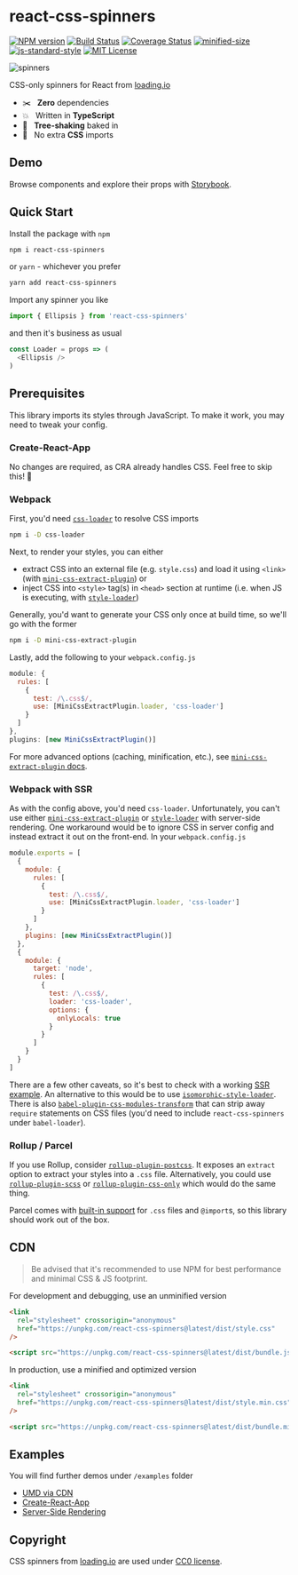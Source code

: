# react-css-spinners

[![NPM version](https://img.shields.io/npm/v/react-css-spinners.svg)](https://www.npmjs.com/package/react-css-spinners)
[![Build Status](https://travis-ci.org/alex996/react-css-spinners.svg?branch=master)](https://travis-ci.org/alex996/react-css-spinners)
[![Coverage Status](https://coveralls.io/repos/github/alex996/react-css-spinners/badge.svg?branch=master)](https://coveralls.io/github/alex996/react-css-spinners?branch=master)
[![minified-size](https://img.shields.io/bundlephobia/min/react-css-spinners@latest.svg)](https://bundlephobia.com/result?p=react-css-spinners@latest)
[![js-standard-style](https://img.shields.io/badge/code%20style-standard-brightgreen.svg)](http://standardjs.com/)
[![MIT License](https://img.shields.io/npm/l/react-css-spinners.svg)](https://github.com/alex996/react-css-spinners/blob/master/LICENSE)

![spinners](https://user-images.githubusercontent.com/15240969/61506027-cc63b180-a9ae-11e9-8569-9ee44ef3567c.gif)

CSS-only spinners for React from [loading.io](https://loading.io/css/)

- :scissors: &nbsp; **Zero** dependencies
- :collision: &nbsp; Written in **TypeScript**
- :rocket: &nbsp; **Tree-shaking** baked in
- :nail_care: &nbsp; No extra **CSS** imports

## Demo

Browse components and explore their props with [Storybook](https://alex996.github.io/react-css-spinners).

## Quick Start

Install the package with `npm`

```sh
npm i react-css-spinners
```

or `yarn` - whichever you prefer

```sh
yarn add react-css-spinners
```

Import any spinner you like

```js
import { Ellipsis } from 'react-css-spinners'
```

and then it's business as usual

```js
const Loader = props => (
  <Ellipsis />
)
```

## Prerequisites

This library imports its styles through JavaScript. To make it work, you may need to tweak your config.

### Create-React-App

No changes are required, as CRA already handles CSS. Feel free to skip this! :tada:

### Webpack

First, you'd need [`css-loader`](https://github.com/webpack-contrib/css-loader) to resolve CSS imports

```sh
npm i -D css-loader
```

Next, to render your styles, you can either

- extract CSS into an external file (e.g. `style.css`) and load it using `<link>` (with [`mini-css-extract-plugin`](https://github.com/webpack-contrib/mini-css-extract-plugin)) or
- inject CSS into `<style>` tag(s) in `<head>` section at runtime (i.e. when JS is executing, with [`style-loader`](https://github.com/webpack-contrib/style-loader))

Generally, you'd want to generate your CSS only once at build time, so we'll go with the former

```sh
npm i -D mini-css-extract-plugin
```

Lastly, add the following to your `webpack.config.js`

```js
module: {
  rules: [
    {
      test: /\.css$/,
      use: [MiniCssExtractPlugin.loader, 'css-loader']
    }
  ]
},
plugins: [new MiniCssExtractPlugin()]
```

For more advanced options (caching, minification, etc.), see [`mini-css-extract-plugin` docs](https://github.com/webpack-contrib/mini-css-extract-plugin).

### Webpack with SSR

As with the config above, you'd need `css-loader`. Unfortunately, you can't use either [`mini-css-extract-plugin`](https://github.com/webpack-contrib/mini-css-extract-plugin/issues/90) or [`style-loader`](https://github.com/webpack-contrib/style-loader/pull/159) with server-side rendering. One workaround would be to ignore CSS in server config and instead extract it out on the front-end. In your `webpack.config.js`

```js
module.exports = [
  {
    module: {
      rules: [
        {
          test: /\.css$/,
          use: [MiniCssExtractPlugin.loader, 'css-loader']
        }
      ]
    },
    plugins: [new MiniCssExtractPlugin()]
  },
  {
    module: {
      target: 'node',
      rules: [
        {
          test: /\.css$/,
          loader: 'css-loader',
          options: {
            onlyLocals: true
          }
        }
      ]
    }
  }
]
```

There are a few other caveats, so it's best to check with a working [SSR example](./examples/ssr). An alternative to this would be to use [`isomorphic-style-loader`](https://github.com/kriasoft/isomorphic-style-loader). There is also [`babel-plugin-css-modules-transform`](https://github.com/michalkvasnicak/babel-plugin-css-modules-transform) that can strip away `require` statements on CSS files (you'd need to include `react-css-spinners` under `babel-loader`).

### Rollup / Parcel

If you use Rollup, consider [`rollup-plugin-postcss`](https://github.com/egoist/,rollup-plugin-postcss). It exposes an `extract` option to extract your styles into a `.css` file. Alternatively, you could use [`rollup-plugin-scss`](https://github.com/thgh/rollup-plugin-scss) or [`rollup-plugin-css-only`](https://github.com/thgh/rollup-plugin-css-only) which would do the same thing.

Parcel comes with [built-in support](https://parceljs.org/css.html) for `.css` files and `@import`s, so this library should work out of the box.

## CDN

> Be advised that it's recommended to use NPM for best performance and minimal CSS & JS footprint.

For development and debugging, use an unminified version

```html
<link
  rel="stylesheet" crossorigin="anonymous"
  href="https://unpkg.com/react-css-spinners@latest/dist/style.css"
/>

<script src="https://unpkg.com/react-css-spinners@latest/dist/bundle.js" crossorigin></script>
```

In production, use a minified and optimized version

```html
<link
  rel="stylesheet" crossorigin="anonymous"
  href="https://unpkg.com/react-css-spinners@latest/dist/style.min.css"
/>

<script src="https://unpkg.com/react-css-spinners@latest/dist/bundle.min.js" crossorigin></script>
```

## Examples

You will find further demos under `/examples` folder

- [UMD via CDN](./examples/cdn)
- [Create-React-App](./examples/cra)
- [Server-Side Rendering](./examples/ssr)

## Copyright

CSS spinners from [loading.io](https://loading.io/css/) are used under [CC0 license](https://creativecommons.org/share-your-work/public-domain/cc0/).
